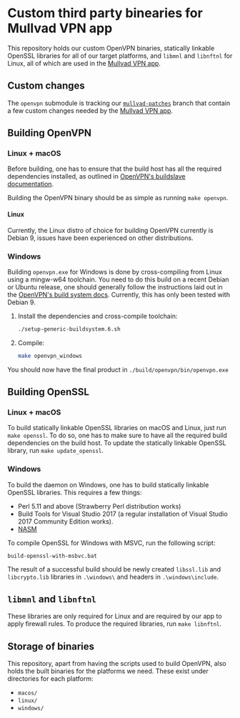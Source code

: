 # Custom third party binearies for Mullvad VPN app
This repository holds our custom OpenVPN binaries, statically linkable OpenSSL
libraries for all of our target platforms, and `libmnl` and `libnftnl` for
Linux, all of which are used in the [Mullvad VPN app].


## Custom changes

The `openvpn` submodule is tracking our [`mullvad-patches`] branch that contain a few custom
changes needed by the [Mullvad VPN app].

## Building OpenVPN

### Linux + macOS
Before building, one has to ensure that the build host has all the required
dependencies installed, as outlined in [OpenVPN's buildslave documentation].

Building the OpenVPN binary should be as simple as running `make openvpn`.


#### Linux
Currently, the Linux distro of choice for building OpenVPN currently is Debian
9, issues have been experienced on other distributions.


### Windows
Building `openvpn.exe` for Windows is done by cross-compiling from Linux using a mingw-w64
toolchain. You need to do this build on a recent Debian or Ubuntu release, one
should generally follow the instructions laid out in the [OpenVPN's build
system docs]. Currently, this has only been tested with Debian 9.

1. Install the dependencies and cross-compile toolchain:
   ```bash
   ./setup-generic-buildsystem.6.sh
   ```

1. Compile:
   ```bash
   make openvpn_windows
   ```

You should now have the final product in `./build/openvpn/bin/openvpn.exe`


## Building OpenSSL
### Linux + macOS
To build statically linkable OpenSSL libraries on macOS and Linux, just run
`make openssl`. To do so, one has to make sure to have all the required build
dependencies on the build host. To update the statically linkable OpenSSL
library, run `make update_openssl`.


### Windows
To build the daemon on Windows, one has to build statically linkable OpenSSL libraries.
This requires a few things:
- Perl 5.11 and above (Strawberry Perl distribution works)
- Build Tools for Visual Studio 2017 (a regular installation of Visual Studio
2017 Community Edition works).
- [NASM](https://www.nasm.us/)

To compile OpenSSL for Windows with MSVC, run the following script:
```
build-openssl-with-msbvc.bat
```
The result of a successful build should be newly created `libssl.lib` and
`libcrypto.lib` libraries in `.\windows\` and headers in
`.\windows\include`.

## `libmnl` and `libnftnl`
These libraries are only required for Linux and are required by our app to
apply firewall rules. To produce the required libraries, run `make libnftnl`.

## Storage of binaries

This repository, apart from having the scripts used to build OpenVPN, also holds the built binaries
for the platforms we need. These exist under directories for each platform:
* `macos/`
* `linux/`
* `windows/`


[Mullvad VPN app]: https://github.com/mullvad/mullvadvpn-app
[`mullvad-patches`]: https://github.com/mullvad/openvpn/tree/mullvad-patches
[OpenVPN's build system docs]: https://community.openvpn.net/openvpn/wiki/SettingUpGenericBuildsystem
[OpenVPN's buildslave documentation]: https://community.openvpn.net/openvpn/wiki/SettingUpBuildslave

